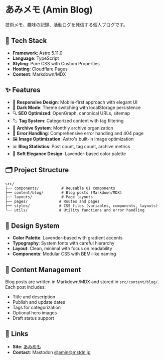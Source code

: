 # あみメモ (Amin Blog)

技術メモ、趣味の記録、活動ログを発信する個人ブログです。

## 🚀 Tech Stack

- **Framework**: Astro 5.11.0
- **Language**: TypeScript
- **Styling**: Pure CSS with Custom Properties
- **Hosting**: Cloudflare Pages
- **Content**: Markdown/MDX

## ✨ Features

- 📱 **Responsive Design**: Mobile-first approach with elegant UI
- 🌙 **Dark Mode**: Theme switching with localStorage persistence
- 🔍 **SEO Optimized**: OpenGraph, canonical URLs, sitemap
- 🏷️ **Tag System**: Categorized content with tag filtering
- 📅 **Archive System**: Monthly archive organization
- 🔧 **Error Handling**: Comprehensive error handling and 404 page
- 🖼️ **Image Optimization**: Astro's built-in image optimization
- 📊 **Blog Statistics**: Post count, tag count, archive metrics
- 🎨 **Soft Elegance Design**: Lavender-based color palette

## 🗂️ Project Structure

```
src/
├── components/          # Reusable UI components
├── content/blog/        # Blog posts (Markdown/MDX)
├── layouts/             # Page layouts
├── pages/              # Routes and pages
├── styles/             # CSS files (variables, components, layouts)
└── utils/              # Utility functions and error handling
```

## 🎨 Design System

- **Color Palette**: Lavender-based with gradient accents
- **Typography**: System fonts with careful hierarchy
- **Layout**: Clean, minimal with focus on readability
- **Components**: Modular CSS with BEM-like naming

## 📝 Content Management

Blog posts are written in Markdown/MDX and stored in `src/content/blog/`. Each post includes:

- Title and description
- Publish and update dates
- Tags for categorization
- Optional hero images
- Draft status support

## 🔗 Links

- **Site**: [あみめも](https://amin-kyo.xyz)
- **Contact**: Mastodon [@amin@mstdn.jp](https://mstdn.jp/@amin)